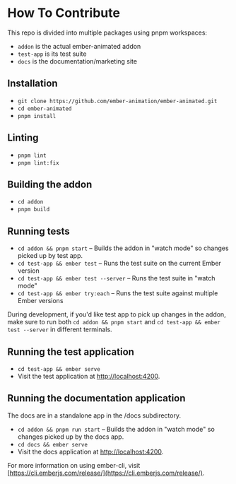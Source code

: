 # How To Contribute

This repo is divided into multiple packages using pnpm workspaces:

- `addon` is the actual ember-animated addon
- `test-app` is its test suite
- `docs` is the documentation/marketing site


## Installation

- `git clone https://github.com/ember-animation/ember-animated.git`
- `cd ember-animated`
- `pnpm install`

## Linting

- `pnpm lint`
- `pnpm lint:fix`

## Building the addon

- `cd addon`
- `pnpm build`

## Running tests

- `cd addon && pnpm start` – Builds the addon in "watch mode" so changes picked up by test app.
- `cd test-app && ember test` – Runs the test suite on the current Ember version
- `cd test-app && ember test --server` – Runs the test suite in "watch mode"
- `cd test-app && ember try:each` – Runs the test suite against multiple Ember versions

During development, if you'd like test app to pick up changes in the addon, make sure to run both
`cd addon && pnpm start` and `cd test-app && ember test --server` in different terminals.

## Running the test application

- `cd test-app && ember serve`
- Visit the test application at [http://localhost:4200](http://localhost:4200).

## Running the documentation application

The docs are in a standalone app in the /docs subdirectory.

* `cd addon && pnpm run start` – Builds the addon in "watch mode" so changes picked up by the docs app.
* `cd docs && ember serve`
* Visit the docs application at [http://localhost:4200](http://localhost:4200).

For more information on using ember-cli, visit [https://cli.emberjs.com/release/](https://cli.emberjs.com/release/).
